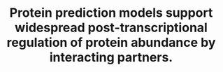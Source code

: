 ---
authors: Srivastava H, Lippincott MJ, Currie J, Canfield R, Lam MPY, Lau E
carousel: false
doi: 10.1371/journal.pcbi.1010702
featured: false
issue: '11'
journal: PLoS computational biology
keywords: '["RNA, Messenger", "Gene Expression Regulation", "Proteomics", "Proteome",
  "Transcriptome"]'
landmark: false
layout: ../../layouts/Publication.astro
page: e1010702
pmcid: PMC9681107
pmid: 36356032
r03: R03OD032666
title: Protein prediction models support widespread post-transcriptional regulation
  of protein abundance by interacting partners.
volume: '18'
year: 2022

---